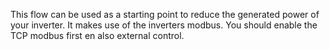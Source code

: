 This flow can be used as a starting point to reduce the generated power of your inverter.
It makes use of the inverters modbus. You should enable the TCP modbus first en also external control.
